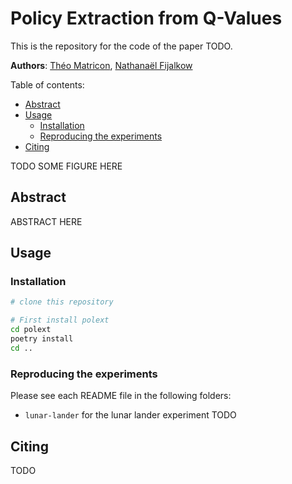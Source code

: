 # Policy Extraction from Q-Values

This is the repository for the code of the paper TODO.

**Authors**:
[Théo Matricon](https://theomat.github.io/), [Nathanaël Fijalkow](https://nathanael-fijalkow.github.io/)

<!-- toc -->
Table of contents:

- [Abstract](#abstract)
- [Usage](#usage)
  - [Installation](#installation)
  - [Reproducing the experiments](#reproducing-the-experiments)
- [Citing](#citing)

<!-- tocstop -->

TODO SOME FIGURE HERE

## Abstract

ABSTRACT HERE

## Usage

### Installation

```bash
# clone this repository

# First install polext
cd polext
poetry install
cd ..
```

### Reproducing the experiments

Please see each README file in the following folders:

- `lunar-lander` for the lunar lander experiment
TODO

## Citing

TODO
